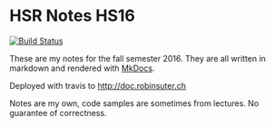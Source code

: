 # HSR Notes HS16
[![Build Status](https://travis-ci.com/Excape/hsr-docs-hs16.svg?token=ZqvKykpEV75vbEi3DHD8&branch=master)](https://travis-ci.com/Excape/hsr-docs-hs16)

These are my notes for the fall semester 2016. They are all written in markdown and rendered with [MkDocs](https://github.com/mkdocs/mkdocs/releases).

Deployed with travis to http://doc.robinsuter.ch

Notes are my own, code samples are sometimes from lectures. No guarantee of correctness.
